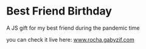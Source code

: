 # Best Friend Birthday

A JS gift for my best friend during the pandemic time

you can check it live here: www.rocha.gabyzif.com
